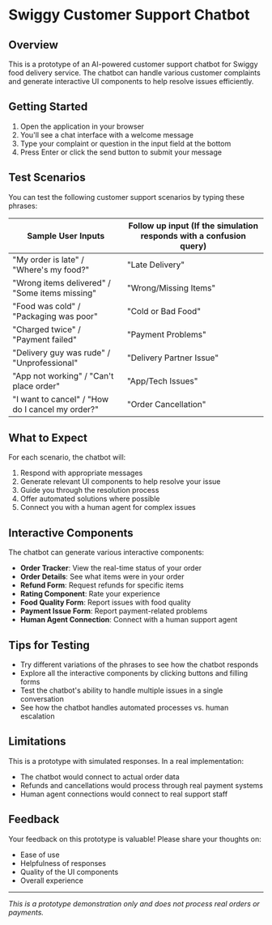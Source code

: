 # Swiggy Customer Support Chatbot

## Overview

This is a prototype of an AI-powered customer support chatbot for Swiggy food delivery service. The chatbot can handle various customer complaints and generate interactive UI components to help resolve issues efficiently.

## Getting Started

1. Open the application in your browser
2. You'll see a chat interface with a welcome message
3. Type your complaint or question in the input field at the bottom
4. Press Enter or click the send button to submit your message

## Test Scenarios

You can test the following customer support scenarios by typing these phrases:

| Sample User Inputs | Follow up input (If the simulation responds with a confusion query) |
|-------------------|-------------------------------------------------------------------|
| "My order is late" / "Where's my food?" | "Late Delivery" |
| "Wrong items delivered" / "Some items missing" | "Wrong/Missing Items" |
| "Food was cold" / "Packaging was poor" | "Cold or Bad Food" |
| "Charged twice" / "Payment failed" | "Payment Problems" |
| "Delivery guy was rude" / "Unprofessional" | "Delivery Partner Issue" |
| "App not working" / "Can't place order" | "App/Tech Issues" |
| "I want to cancel" / "How do I cancel my order?" | "Order Cancellation" |

## What to Expect

For each scenario, the chatbot will:

1. Respond with appropriate messages
2. Generate relevant UI components to help resolve your issue
3. Guide you through the resolution process
4. Offer automated solutions where possible
5. Connect you with a human agent for complex issues

## Interactive Components

The chatbot can generate various interactive components:

- **Order Tracker**: View the real-time status of your order
- **Order Details**: See what items were in your order
- **Refund Form**: Request refunds for specific items
- **Rating Component**: Rate your experience
- **Food Quality Form**: Report issues with food quality
- **Payment Issue Form**: Report payment-related problems
- **Human Agent Connection**: Connect with a human support agent

## Tips for Testing

- Try different variations of the phrases to see how the chatbot responds
- Explore all the interactive components by clicking buttons and filling forms
- Test the chatbot's ability to handle multiple issues in a single conversation
- See how the chatbot handles automated processes vs. human escalation

## Limitations

This is a prototype with simulated responses. In a real implementation:

- The chatbot would connect to actual order data
- Refunds and cancellations would process through real payment systems
- Human agent connections would connect to real support staff

## Feedback

Your feedback on this prototype is valuable! Please share your thoughts on:

- Ease of use
- Helpfulness of responses
- Quality of the UI components
- Overall experience

---

*This is a prototype demonstration only and does not process real orders or payments.*